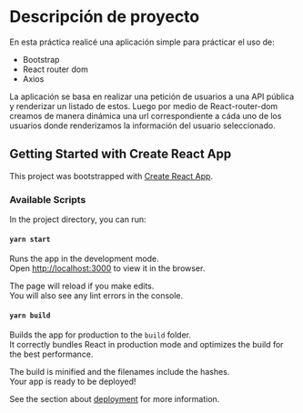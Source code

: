 # Descripción de proyecto

En esta práctica realicé una aplicación simple para prácticar el uso de:
* Bootstrap
* React router dom
* Axios

La aplicación se basa en realizar una petición de usuarios a una API pública y renderizar un listado de estos.
Luego por medio de React-router-dom creamos de manera dinámica una url correspondiente a cáda uno de los usuarios donde renderizamos la información del usuario seleccionado.



## Getting Started with Create React App

This project was bootstrapped with [Create React App](https://github.com/facebook/create-react-app).

### Available Scripts

In the project directory, you can run:

#### `yarn start`

Runs the app in the development mode.\
Open [http://localhost:3000](http://localhost:3000) to view it in the browser.

The page will reload if you make edits.\
You will also see any lint errors in the console.


#### `yarn build`

Builds the app for production to the `build` folder.\
It correctly bundles React in production mode and optimizes the build for the best performance.

The build is minified and the filenames include the hashes.\
Your app is ready to be deployed!

See the section about [deployment](https://facebook.github.io/create-react-app/docs/deployment) for more information.

